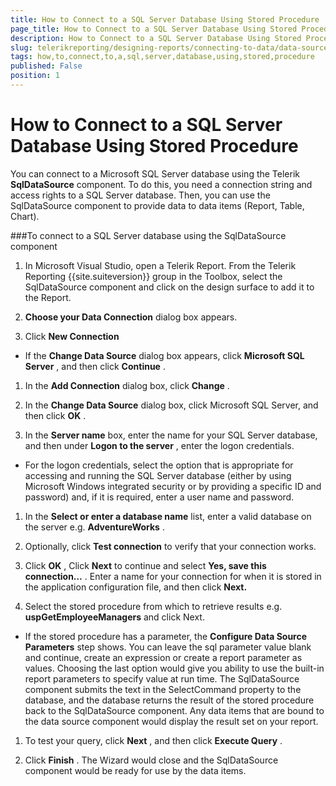 ```yaml
---
title: How to Connect to a SQL Server Database Using Stored Procedure
page_title: How to Connect to a SQL Server Database Using Stored Procedure | for Telerik Reporting Documentation
description: How to Connect to a SQL Server Database Using Stored Procedure
slug: telerikreporting/designing-reports/connecting-to-data/data-source-components/sqldatasource-component/-how-to/how-to-connect-to-a-sql-server-database-using-stored-procedure
tags: how,to,connect,to,a,sql,server,database,using,stored,procedure
published: False
position: 1
---
```


# How to Connect to a SQL Server Database Using Stored Procedure



You can connect to a Microsoft SQL Server database using the Telerik       __SqlDataSource__  component. To do this, you need a connection string and access       rights to a SQL Server database. Then, you can use the SqlDataSource component       to provide data to data items (Report, Table, Chart).

###To connect to a SQL Server database using the SqlDataSource component

1. In Microsoft Visual Studio, open a Telerik Report. From the              Telerik Reporting {{site.suiteversion}} group in the Toolbox, select the              SqlDataSource component and click on the design surface to add it              to the Report.

1. __Choose your Data Connection__  dialog box appears.

1. Click __New Connection__ 

+ If the __Change Data Source__  dialog box appears, click 
            __Microsoft SQL Server__ , and then click __Continue__ .

1. In the __Add Connection__  dialog box,              click __Change__ .

1. In the __Change Data Source__  dialog box, click Microsoft SQL Server,             and then click __OK__ .

1. In the __Server name__  box, enter the name for your SQL Server database,             and then under __Logon to the server__ , enter the logon credentials.

+ For the logon credentials, select the option that is appropriate for accessing and running the SQL Server database (either by using Microsoft Windows integrated security or by providing a specific ID and password) and, if it is required, enter a user name and password.

1. In the __Select or enter a database name__  list,             enter a valid database on the server e.g. __AdventureWorks__ .

1. Optionally, click __Test connection__  to verify that your              connection works.

1. Click __OK__ , Click __Next__               to continue and select __Yes, save this connection…__ .              Enter a name for your connection for when it is stored in the application              configuration file, and then click __Next.__ 

1. Select the stored procedure from which to retrieve results             e.g. __uspGetEmployeeManagers__  and click Next.

+ If the stored procedure has a parameter, the __Configure Data Source Parameters__  step shows. You can leave the sql parameter value              blank and continue, create an expression or create a report parameter             as values. Choosing the last option would give you ability to use the             built-in report parameters to specify value at run time. The              SqlDataSource component submits the text in the SelectCommand property             to the database, and the database returns the result of the stored              procedure back to the SqlDataSource component. Any data items that are              bound to the data source component would display the result set on your              report.

1. To test your query, click __Next__ , and then              click __Execute Query__ .

1. Click __Finish__ . The Wizard would close              and the SqlDataSource component would be ready for use by the data              items.
